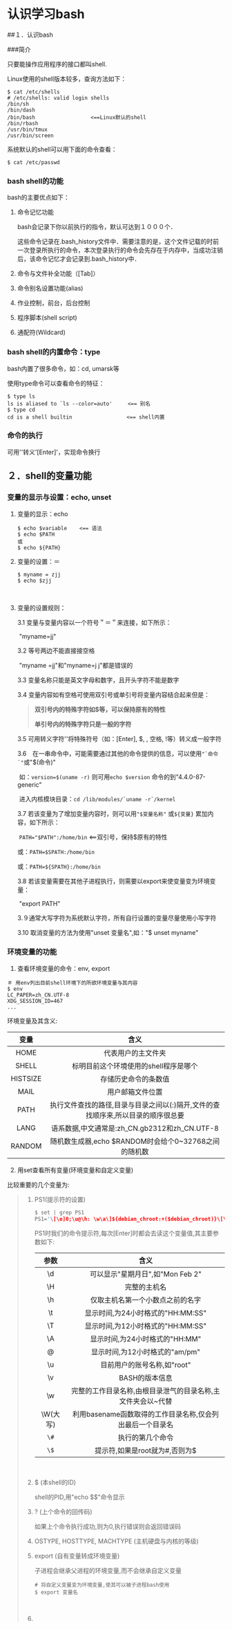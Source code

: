 # 认识学习bash

##１．认识bash

###简介

只要能操作应用程序的接口都叫shell.

Linux使用的shell版本较多，查询方法如下：

```
$ cat /etc/shells 
# /etc/shells: valid login shells
/bin/sh
/bin/dash
/bin/bash                  <==Linux默认的shell
/bin/rbash
/usr/bin/tmux
/usr/bin/screen

```

系统默认的shell可以用下面的命令查看：

```
$ cat /etc/passwd
```

### bash shell的功能

bash的主要优点如下：

1. 命令记忆功能

   bash会记录下你以前执行的指令，默认可达到１０００个．

   这些命令记录在.bash_history文件中．需要注意的是，这个文件记载的时前一次登录所执行的命令，本次登录执行的命令会先存在于内存中，当成功注销后，该命令记忆才会记录到.bash_history中．

2. 命令与文件补全功能（[Tab]）

3. 命令别名设置功能(alias)

4. 作业控制，前台，后台控制

5. 程序脚本(shell script)

6. 通配符(Wildcard)

### bash shell的内置命令：type

bash内置了很多命令，如：cd, umarsk等

使用type命令可以查看命令的特征：

```
$ type ls
ls is aliased to `ls --color=auto'     <== 别名
$ type cd
cd is a shell builtin　　　　　　　　　　 <== shell内置

```

### 命令的执行

可用'\'转义'[Enter]'，实现命令换行

## ２．shell的变量功能

### 变量的显示与设置：echo, unset

1. 变量的显示：echo

   ```
   $ echo $variable    <== 语法
   $ echo $PATH
   或
   $ echo ${PATH}
   ```

2. 变量的设置：＝

   ```
   $ myname = zjj
   $ echo $zjj
   ```

   ​

3. 变量的设置规则：

   3.1 变量与变量内容以一个符号＂＝＂来连接，如下所示：

   ​	"myname=jj"

   3.2 等号两边不能直接接空格

   ​	"myname =jj"和"myname=j  j"都是错误的

   3.3 变量名称只能是英文字母和数字，且开头字符不能是数字

   3.4 变量内容如有空格可使用双引号或单引号将变量内容结合起来但是：

   	> **双引号内的特殊字符如$等，可以保持原有的特性**
   	>
   	> **单引号内的特殊字符只是一般的字符**

   3.5 可用转义字符'\'将特殊符号（如：[Enter], $, \, 空格, !等）转义成一般字符

   3.6　在一串命令中，可能需要通过其他的命令提供的信息，可以使用```"`命令`"```或"$(命令)"

   ​	如：```version=$(uname -r)``` 则可用```echo $version``` 命令的到"4.4.0-87-generic"

   ​	进入内核模块目录：```cd /lib/modules/`uname -r`/kernel```

   3.7 若该变量为了增加变量内容时，则可以用```"$变量名称"``` 或```${变量}``` 累加内容，如下所示：

   ​	```PATH="$PATH":/home/bin``` <==双引号，保持$原有的特性

     或：```PATH=$SPATH:/home/bin```

     或：```PATH=${SPATH}:/home/bin```

   3.8 若该变量需要在其他子进程执行，则需要以export来使变量变为环境变量：

   ​	"export PATH"

   3.９通常大写字符为系统默认字符，所有自行设置的变量尽量使用小写字符

   3.10 取消变量的方法为使用"unset 变量名",如："$ unset myname"

### 环境变量的功能

1. 查看环境变量的命令：env, export

```
＃ 用env列出目前shell环境下的所欲环境变量与其内容
$ env
LC_PAPER=zh_CN.UTF-8
XDG_SESSION_ID=467
...
```

环境变量及其含义:

|    变量    |                    含义                    |
| :------: | :--------------------------------------: |
|   HOME   |                代表用户的主文件夹                 |
|  SHELL   |          标明目前这个环境使用的shell程序是哪个           |
| HISTSIZE |                存储历史命令的条数值                |
|   MAIL   |                 用户邮箱文件位置                 |
|   PATH   | 执行文件查找的路径,目录与目录之间以(:)隔开,文件的查找顺序来,所以目录的顺序很总要 |
|   LANG   |   语系数据,中文通常是:zh_CN.gb2312和zh_CN.UTF-8    |
|  RANDOM  |   随机数生成器,echo $RANDOM时会给个0~32768之间的随机数   |

2. 用set查看所有变量(环境变量和自定义变量)

比较重要的几个变量为:

> 1. PS1(提示符的设置)
>
>    ```c
>    $ set | grep PS1
>    PS1='\[\e]0;\u@\h: \w\a\]${debian_chroot:+($debian_chroot)}\[\033[01;32m\]\u@\h\[\033[00m\]:\[\033[01;34m\]\w\[\033[00m\]\$ '
>
>    ```
>
>    PS1时我们的命令提示符,每次[Enter]时都会去读这个变量值,其主要参数如下:
>
>    |    参数    |                含义                 |
>    | :------: | :-------------------------------: |
>    |    \d    |      可以显示"星期月日",如"Mon Feb 2"      |
>    |    \H    |              完整的主机名               |
>    |    \h    |         仅取主机名第一个小数点之前的名字          |
>    |    \t    |      显示时间,为24小时格式的"HH:MM:SS"      |
>    |    \T    |      显示时间,为12小时格式的"HH:MM:SS"      |
>    |    \A    |       显示时间,为24小时格式的"HH:MM"        |
>    |    \@    |       显示时间,为12小时格式的"am/pm"        |
>    |    \u    |         目前用户的账号名称,如"root"         |
>    |    \v    |             BASH的版本信息             |
>    |    \w    |  完整的工作目录名称,由根目录泄气的目录名称,主文件夹会以~代替  |
>    |  \W(大写)  | 利用basename函数取得的工作目录名称,仅会列出最后一个目录名 |
>    | ```\#``` |             执行的第几个命令              |
>    | ```\$``` |        提示符,如果是root就为#,否则为$        |
>
>    ​
>
> 2. $ (本shell的ID)
>
>    shell的PID,用"echo $$"命令显示
>
> 3. ? (上个命令的回传码)
>
>    如果上个命令执行成功,则为0,执行错误则会返回错误码
>
> 4. OSTYPE, HOSTTYPE, MACHTYPE (主机硬盘与内核的等级)
>
> 5. export (自有变量转成环境变量)
>
>    子进程会继承父进程的环境变量,而不会继承自定义变量
>
>    ```
>    # 将自定义变量变为环境变量,使其可以被子进程bash使用
>    $ export 变量名
>    ```
>
>    ​
>
> 6. ​